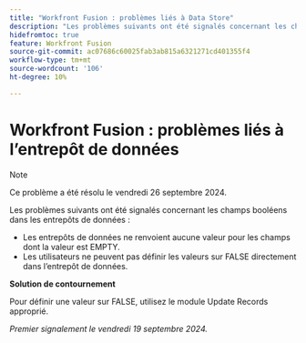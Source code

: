 ```yaml
---
title: "Workfront Fusion : problèmes liés à Data Store"
description: "Les problèmes suivants ont été signalés concernant les champs booléens dans les entrepôts de données : les entrepôts de données ne renvoient aucune valeur pour les champs dont la valeur est EMPTY et les utilisateurs ne peuvent pas définir les valeurs sur FALSE directement dans l’entrepôt de données."
hidefromtoc: true
feature: Workfront Fusion
source-git-commit: ac07686c60025fab3ab815a6321271cd401355f4
workflow-type: tm+mt
source-wordcount: '106'
ht-degree: 10%

---
```



# Workfront Fusion : problèmes liés à l’entrepôt de données

>[!NOTE]
>
>Ce problème a été résolu le vendredi 26 septembre 2024.

Les problèmes suivants ont été signalés concernant les champs booléens dans les entrepôts de données :

* Les entrepôts de données ne renvoient aucune valeur pour les champs dont la valeur est EMPTY.
* Les utilisateurs ne peuvent pas définir les valeurs sur FALSE directement dans l’entrepôt de données.

**Solution de contournement**

Pour définir une valeur sur FALSE, utilisez le module Update Records approprié.

_Premier signalement le vendredi 19 septembre 2024._
